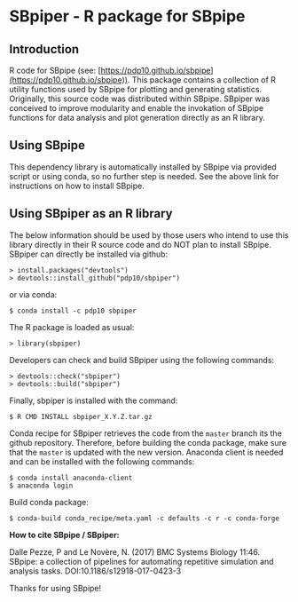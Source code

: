# SBpiper - R package for SBpipe

## Introduction

R code for SBpipe (see: [https://pdp10.github.io/sbpipe](https://pdp10.github.io/sbpipe)). 
This package contains a collection of R utility functions used by SBpipe 
for plotting and generating statistics. Originally, this source code was distributed within SBpipe. 
SBpiper was conceived to improve modularity and enable the invokation of SBpipe functions for data analysis and plot generation directly as an R library.

## Using SBpipe
This dependency library is automatically installed by SBpipe via provided script or using conda, so no further step is needed. See the above link for instructions on how to install SBpipe. 

## Using SBpiper as an R library
The below information should be used by those users who intend to use this library directly in their 
R source code and do NOT plan to install SBpipe.
SBpiper can directly be installed via github:
```
> install.packages("devtools")
> devtools::install_github("pdp10/sbpiper")
```

or via conda:
```
$ conda install -c pdp10 sbpiper
```

The R package is loaded as usual:
```
> library(sbpiper)
```

Developers can check and build SBpiper using the following commands: 
```
> devtools::check("sbpiper")
> devtools::build("sbpiper")
````

Finally, sbpiper is installed with the command: 
```
$ R CMD INSTALL sbpiper_X.Y.Z.tar.gz
```

Conda recipe for SBpiper retrieves the code from the `master` branch its the github repository. Therefore, before building the conda package, make sure that the `master` is updated with the new version. Anaconda client is needed and can be installed with the following commands:
```
$ conda install anaconda-client
$ anaconda login
```
Build conda package:
```
$ conda-build conda_recipe/meta.yaml -c defaults -c r -c conda-forge
```


**How to cite SBpipe / SBpiper:**

Dalle Pezze, P and Le Novère, N. (2017) BMC Systems Biology 11:46. SBpipe: a collection of pipelines for automating repetitive simulation and analysis tasks. DOI:10.1186/s12918-017-0423-3

Thanks for using SBpipe!
